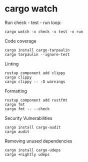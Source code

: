 # cargo watch
Run check - test - run loop:
```shell
cargo watch -x check -x test -x run
```

Code coverage
```shell
cargo install cargo-tarpaulin
cargo tarpaulin --ignore-test
```

Linting
```shell
rustup component add clippy
cargo clippy
cargo clippy -- -D warnings
```

Formatting
```shell
rustup component add rustfmt 
cargo fmt
cargo fmt -- --check
```

Security Vulnerabilities
```shell
cargo install cargo-audit
cargo audit
```

Removing unused dependencies
```shell
cargo install cargo-udeps
cargo +nightly udeps
```
